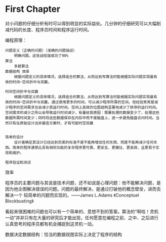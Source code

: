 # First Chapter
对小问题的仔细分析有时可以得到明显的实际益处。几分钟的仔细研究可以大幅削减代码的长度、程序员时间和程序运行时间。

编程原理：

    问题定义（正确的问题）（准确的问题描述）
        明确问题。这张战役就成功了90%
    算法
        多趟算法
    数据结构 效率
        根据问题定义的具体情况，选择适合的算法，从而达到写算法时能根据实际问题实现最有效的时间─空间折中与双赢。
        
    时间空间折中与双赢
        根据问题定义的具体情况，选择适合的算法，从而达到写算法时能根据实际问题实现最有效的时间─空间折中与双赢。通过使用更多的时间，可以减少程序所需的空间。但经验常常是减少程序的空间需求也会减少其运行时间。空间上高效的位图结构显著地减少了排序的运行时间。空间需求的减少之所以会导致运行时间减少，有量给我原因：需要处理的数据变少了，处理这些数据所需时间变少；同时将这些数据保存在内存中而不是磁盘上，进一步避免磁盘访问时间。当然只有在原始设计远非最佳方案时，才有可能时空双赢


    简单的设计
        设计者确定其设计已经达到完美的标准不是不能再增加任何东西，而是不能再减少任何东西。简单的程序通常比具有相同功能的复杂程序更可靠、更安全、更健壮、更高效，且更易于实现和维护。

    程序验证和测试
    
效率


程序员的主要问题与其说是技术问题，还不如说是心理问题：他不能解决问题，是因为他企图解决错误的问题。问题的最终解决，是通过打破他的概念壁垒，进而去解决一个 较简单的问题而实现的。——James L.Adams 《Conceptuel Blockbusting》

看起来很困难的问题也可以有一个简单的、意想不到的答案。算法的“啊哈！灵机一动”并非只有在大量的研究后才能出现，任何愿意在编程之前、之中、之后进行认真思考的程序员都有机会捕捉到这灵机一动。

数据决定数据结构：恰当的数据视图实际上决定了程序的结构